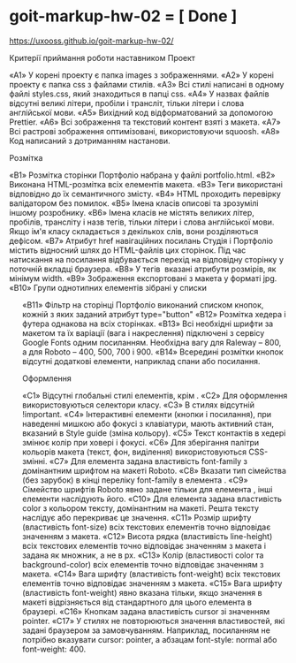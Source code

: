 # goit-markup-hw-02  = [ Done ]

https://uxooss.github.io/goit-markup-hw-02/


Критерії приймання роботи наставником
Проект

«A1» У корені проекту є папка images з зображеннями.
«A2» У корені проекту є папка css з файлами стилів.
«A3» Всі стилі написані в одному файлі styles.css, який знаходиться в папці css.
«A4» У назвах файлів відсутні великі літери, пробіли і трансліт, тільки літери і слова англійської мови.
«A5» Вихідний код відформатований за допомогою Prettier.
«A6» Всі зображення та текстовий контент взяті з макета.
«A7» Всі растрові зображення оптимізовані, використовуючи squoosh.
«A8» Код написаний з дотриманням настанови.

Розмітка

«B1» Розмітка сторінки Портфоліо набрана у файлі portfolio.html.
«B2» Виконана HTML-розмітка всіх елементів макета.
«B3» Теги використані відповідно до їх семантичного змісту.
«B4» HTML проходить перевірку валідатором без помилок.
«B5» Імена класів описові та зрозумілі іншому розробнику.
«B6» Імена класів не містять великих літер, пробілів, трансліту і назв тегів, тільки літери і слова англійської мови. Якщо ім'я класу складається з декількох слів, вони розділяються дефісом.
«B7» Атрибут href навігаційних посилань Студія і Портфоліо містить відносний шлях до HTML-файлів цих сторінок. Під час натискання на посилання відбувається перехід на відповідну сторінку у поточній вкладці браузера.
«B8» У тегів <img> вказані атрибути розмірів, як мінімум width.
«B9» Зображення експортовані з макета у форматі jpg.
«B10» Групи однотипних елементів зібрані у списки <ul>
«B11» Фільтр на сторінці Портфоліо виконаний списком кнопок, кожній з яких заданий атрибут type="button"
«B12» Розмітка хедера і футера однакова на всіх сторінках.
«B13» Всі необхідні шрифти за макетом та їх варіації (вага і накреслення) підключені з сервісу Google Fonts одним посиланням. Необхідна вагу для Raleway – 800, а для Roboto – 400, 500, 700 і 900.
«B14» Всередині розмітки кнопок відсутні додаткові елементи, наприклад спани або посилання.

Оформлення
  
«C1» Відсутні глобальні стилі елементів, крім <body>.
«C2» Для оформлення використовуються селектори класу.
«C3» В стилях відсутній !important.
«C4» Інтерактивні елементи (кнопки і посилання), при наведенні мишкою або фокусі з клавіатури, мають активний стан, вказаний в Style guide (зміна кольору).
«С5» Текст контактів в хедері змінює колір при ховері і фокусі.
«C6» Для зберігання палітри кольорів макета (текст, фон, виділення) використовуються CSS-змінні.
«С7» Для елемента <body> задана властивість font-family з домінантним шрифтом на макеті Roboto.
«С8» Вказати тип сімейства (без зарубок) в кінці переліку font-family в елемента <body>.
«С9» Сімейство шрифтів Roboto явно задане тільки для елемента <body>, інші елементи наслідують його.
«С10» Для елемента <body> задана властивість color з кольором тексту, домінантним на макеті. Решта тексту наслідує або перекриває це значення.
«С11» Розмір шрифту (властивість font-size) всіх текстових елементів точно відповідає значенням з макета.
«С12» Висота рядка (властивість line-height) всіх текстових елементів точно відповідає значенням з макета і задана як множник, а не в px.
«С13» Колір (властивості color та background-color) всіх елементів точно відповідає значенням з макета.
«С14» Вага шрифту (властивість font-weight) всіх текстових елементів точно відповідає значенням з макета.
«С15» Вага шрифту (властивість font-weight) явно вказана тільки, якщо значення в макеті відрізняється від стандартного для цього елемента в браузері.
«С16» Кнопкам задана властивість cursor зі значенням pointer.
«С17» У стилях не повторюються значення властивостей, які задані браузером за замовчуванням. Наприклад, посиланням не потрібно вказувати cursor: pointer, а абзацам font-style: normal або font-weight: 400.

